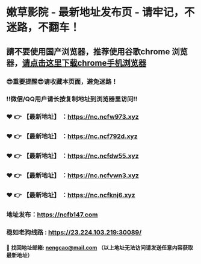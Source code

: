 # 嫩草影院 - 最新地址发布页 - 请牢记，不迷路，不翻车！

## 請不要使用国产浏览器，推荐使用谷歌chrome 浏览器，<a href = "https://www.google.cn/chrome/">请点击这里下载chrome手机浏览器</a>

### :sunglasses:重要提醒:sunglasses:请收藏本页面，避免迷路！
### ‼️微信/QQ用户请长按复制地址到浏览器里访问‼️

### :heart: :point_right: 【最新地址】 ：https://nc.ncfw973.xyz
### :heart: :point_right: 【最新地址】 ：https://nc.ncf792d.xyz
### :heart: :point_right: 【最新地址】 ：https://nc.ncfdw55.xyz
### :heart: :point_right: 【最新地址】 ：https://nc.ncfvwn3.xyz
### :heart: :point_right: 【最新地址】 ：https://nc.ncfknj6.xyz

### 地址发布：https://ncfb147.com
### 稳如老狗线路 : https://23.224.103.219:30089/

#### :e-mail: __找回地址邮箱: nengcao@mail.com （以上地址无法访问请发送任意内容获取最新地址）__
